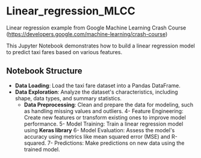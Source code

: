 # Linear_regression_MLCC 
Linear regression example from Google Machine Learning Crash Course (https://developers.google.com/machine-learning/crash-course)

This Jupyter Notebook demonstrates how to build a linear regression model to predict taxi fares based on various features.

## Notebook Structure

* **Data Loading**: Load the taxi fare dataset into a Pandas DataFrame.
* **Data Exploration**: Analyze the dataset's characteristics, including shape, data types, and summary statistics.
  * **Data Preprocessing**: Clean and prepare the data for modeling, such as handling missing values and outliers.
4- Feature Engineering: Create new features or transform existing ones to improve model performance.
5- Model Training: Train a linear regression model using **Keras library**
6- Model Evaluation: Assess the model's accuracy using metrics like mean squared error (MSE) and R-squared.
7- Predictions: Make predictions on new data using the trained model.
